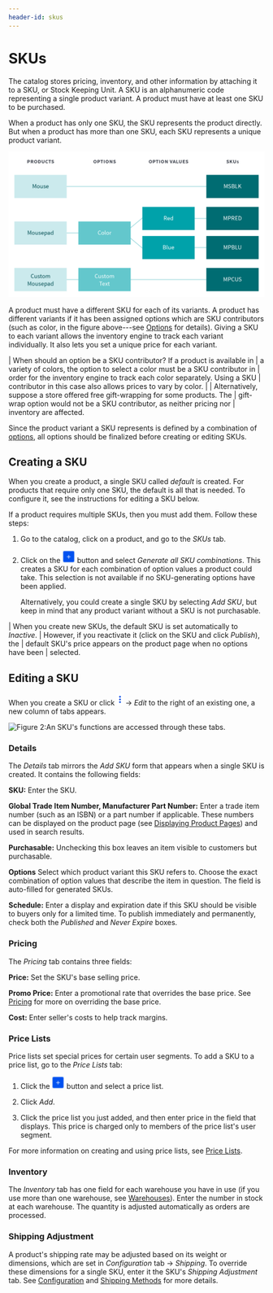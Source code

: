 ```yaml
---
header-id: skus
---
```


# SKUs

The catalog stores pricing, inventory, and other information by attaching it to
a SKU, or Stock Keeping Unit. A SKU is an alphanumeric code representing
a single product variant. A product must have at least one SKU to be purchased.

When a product has only one SKU, the SKU represents the product directly. But
when a product has more than one SKU, each SKU represents a unique product
variant.

![Figure 1: The SKU is a holder for certain kinds of product information. When a product requires that data---price, inventory levels---to be stored separately for different variants, then it requires more than on SKU.](../../../images/skus-2x.png)

A product must have a different SKU for each of its variants.  A product has
different variants if it has been assigned options which are SKU contributors
(such as color, in the figure above---see
[Options](/web/commerce/documentation/-/knowledge_base/1-0/options) for
details). Giving a SKU to each variant allows the inventory engine to track each
variant individually. It also lets you set a unique price for each variant.

| When should an option be a SKU contributor? If a product is available in
| a variety of colors, the option to select a color must be a SKU contributor in
| order for the inventory engine to track each color separately. Using a SKU
| contributor in this case also allows prices to vary by color.
| 
| Alternatively, suppose a store offered free gift-wrapping for some products. The
| gift-wrap option would not be a SKU contributor, as neither pricing nor
| inventory are affected.

Since the product variant a SKU represents is defined by a combination of
[options](/web/commerce/documentation/-/knowledge_base/1-0/options),
all options should be finalized before creating or editing SKUs.

## Creating a SKU

When you create a product, a single SKU called *default* is created. For
products that require only one SKU, the default is all that is needed. To
configure it, see the instructions for editing a SKU below.

If a product requires multiple SKUs, then you must add them. Follow these steps:

1.  Go to the catalog, click on a product, and go to the *SKUs* tab.

2.  Click on the ![Add](../../../images/icon-add.png) button and select
    *Generate all SKU combinations*. This creates a SKU for each combination of
    option values a product could take. This selection is not available if no
    SKU-generating options have been applied.

    Alternatively, you could create a single SKU by selecting *Add SKU*, but
    keep in mind that any product variant without a SKU is not purchasable.

| When you create new SKUs, the default SKU is set automatically to *Inactive*.
| However, if you reactivate it (click on the SKU and click *Publish*), the
| default SKU's price appears on the product page when no options have been
| selected.

## Editing a SKU

When you create a SKU or click ![Options](../../../images/icon-options.png)
&rarr; *Edit* to the right of an existing one, a new column of tabs appears. 

![Figure 2:An SKU's functions are accessed through these tabs.](../../../images/skus.png)

### Details

The *Details* tab mirrors the *Add SKU* form that appears when a single SKU is
created. It contains the following fields:

**SKU:** Enter the SKU.

**Global Trade Item Number, Manufacturer Part Number:** Enter a trade item
number (such as an ISBN) or a part number if applicable. These numbers can be
displayed on the product page (see 
[Displaying Product Pages](/web/commerce/documentation/-/knowledge_base/1-0/displaying-product-pages))
and used in search
results. 

**Purchasable:** Unchecking this box leaves an item visible to customers but
purchasable.

**Options** Select which product variant this SKU refers to. Choose the exact
combination of option values that describe the item in question. The field is
auto-filled for generated SKUs.

**Schedule:** Enter a display and expiration date if this SKU should be visible
to buyers only for a limited time. To publish immediately and permanently, check
both the *Published* and *Never Expire* boxes.

### Pricing

The *Pricing* tab contains three fields:

**Price:** Set the SKU's base selling price.

**Promo Price:** Enter a promotional rate that overrides the base price. See
[Pricing](/web/commerce/documentation/-/knowledge_base/1-0/pricing) for
more on overriding the base price.

**Cost:** Enter seller's costs to help track margins.

### Price Lists

Price lists set special prices for certain user segments. To add a SKU to
a price list, go to the *Price Lists* tab:

1.  Click the ![Add](../../../images/icon-add.png) button and select
    a price list.

2.  Click *Add*.

3.  Click the price list you just added, and then enter price in the field that
    displays. This price is charged only to members of the price list's user
    segment.

For more information on creating and using price lists, see 
[Price Lists](/web/commerce/documentation/-/knowledge_base/1-0/price-lists). 

### Inventory

The *Inventory* tab has one field for each warehouse you have in use (if you
use more than one warehouse, see
[Warehouses](/web/commerce/documentation/-/knowledge_base/1-0/warehouses)).
Enter the number in stock at each warehouse. The quantity is adjusted
automatically as orders are processed.

### Shipping Adjustment

A product's shipping rate may be adjusted based on its weight or dimensions,
which are set in *Configuration* tab &rarr; *Shipping*. To override these
dimensions for a single SKU, enter it the SKU's *Shipping Adjustment* tab. See 
[Configuration](/web/commerce/documentation/-/knowledge_base/1-0/configuration#shipping) and 
[Shipping Methods](/web/commerce/documentation/-/knowledge_base/1-0/shipping-methods) 
for more details.
